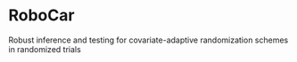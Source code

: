 # RoboCar
Robust inference and testing for covariate-adaptive randomization schemes in randomized trials
